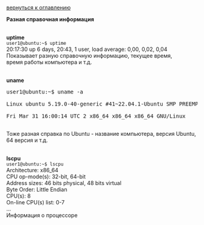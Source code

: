 <a href="/README.md">вернуться к оглавлению</a>

<b>Разная справочная информация </b> <br><br>

<b>uptime</b><br>
`user1@ubuntu:~$ uptime` <br>
20:17:30 up 6 days, 20:43,  1 user,  load average: 0,00, 0,02, 0,04 <br>
Показывает разную справочную информацию, текущее время, <br> 
время работы компьютера и т.д. <br><br>

<b>uname</b><br>
<pre>
user1@ubuntu:~$ uname -a <br>
Linux ubuntu 5.19.0-40-generic #41~22.04.1-Ubuntu SMP PREEMPT_DYNAMIC <br>
Fri Mar 31 16:00:14 UTC 2 x86_64 x86_64 x86_64 GNU/Linux <br>
</pre>
Тоже разная справка по Ubuntu - название компьютера, версия Ubuntu, 64 версия и т.д.<br><br>

<b>lscpu</b><br>
`user1@ubuntu:~$ lscpu` <br>
Architecture: x86_64  <br>
CPU op-mode(s): 32-bit, 64-bit <br>
Address sizes:  46 bits physical, 48 bits virtual <br>
Byte Order: Little Endian <br>
CPU(s): 8 <br>
On-line CPU(s) list: 0-7 <br>
... <br>
Информация о процессоре <br><br>